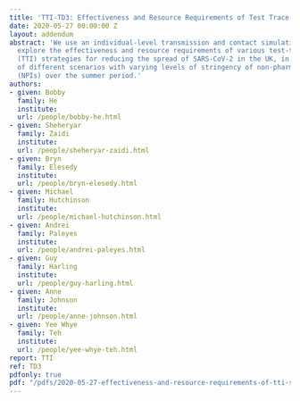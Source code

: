 ```yaml
---
title: 'TTI-TD3: Effectiveness and Resource Requirements of Test Trace Isolate Strategies'
date: 2020-05-27 00:00:00 Z
layout: addendum
abstract: 'We use an individual-level transmission and contact simulation model to
  explore the effectiveness and resource requirements of various test-trace-isolate
  (TTI) strategies for reducing the spread of SARS-CoV-2 in the UK, in the context
  of different scenarios with varying levels of stringency of non-pharmaceutical interventions
  (NPIs) over the summer period.'
authors:
- given: Bobby
  family: He
  institute: 
  url: /people/bobby-he.html
- given: Sheheryar
  family: Zaidi
  institute: 
  url: /people/sheheryar-zaidi.html
- given: Bryn
  family: Elesedy
  institute: 
  url: /people/bryn-elesedy.html
- given: Michael
  family: Hutchinson
  institute: 
  url: /people/michael-hutchinson.html
- given: Andrei
  family: Paleyes
  institute: 
  url: /people/andrei-paleyes.html
- given: Guy
  family: Harling
  institute: 
  url: /people/guy-harling.html
- given: Anne
  family: Johnson
  institute: 
  url: /people/anne-johnson.html
- given: Yee Whye
  family: Teh
  institute: 
  url: /people/yee-whye-teh.html
report: TTI
ref: TD3
pdfonly: true
pdf: "/pdfs/2020-05-27-effectiveness-and-resource-requirements-of-tti-strategies.pdf"
---
```


